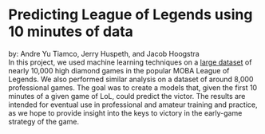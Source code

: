 # Predicting League of Legends using 10 minutes of data
by: Andre Yu Tiamco, Jerry Huspeth, and Jacob Hoogstra  
In this project, we used machine learning techniques on a [large dataset](https://www.kaggle.com/bobbyscience/league-of-legends-diamond-ranked-games-10-min) of nearly 10,000 high diamond games in the popular MOBA League of Legends. We also performed similar analysis on a dataset of around 8,000 professional games. The goal was to create a models that, given the first 10 minutes of a given game of LoL, could predict the victor. The results are intended for eventual use in professional and amateur training and practice, as we hope to provide insight into the keys to victory in the early-game strategy of the game.